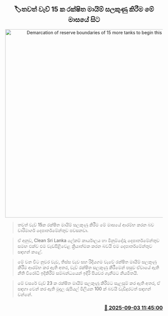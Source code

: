<p align='center'><b><h2 align='center' title='Demarcation of reserve boundaries of 15 more tanks to begin this month'>🏷තවත් වැව් 15 ක රක්ෂිත මායිම් සලකුණු කිරීම මේ මාසයේ සිට</h2></b></p>
<p align='center'><img src='https://helakuru.sgp1.cdn.digitaloceanspaces.com/esana/images/lib/irrigation-reservoirs-archived.jpg' width='600' alt='Demarcation of reserve boundaries of 15 more tanks to begin this month'></p>

> තවත් වැව් 15ක රක්ෂිත මායිම් සලකුණු කිරීම මේ මාසයේ ආරම්භ කරන බව වාරිමාර්ග දෙපාර්තමේන්තුව පවසනවා.

> ඒ අනුව, Clean Sri Lanka ලේකම් කාර්යාලය හා මිනුම්දෝරු දෙපාර්තමේන්තුව සමඟ එක්ව එම වැඩපිළිවෙළ ක්‍රියාත්මක කරන බවයි එම දෙපාර්තමේන්තුව සඳහන් කළේ.

> මේ වන විට නුවර වැව, තිස්ස වැව සහ රිදියගම වැවේ රක්ෂිත මායිම් සලකුණු කිරීම ආරම්භ කර ඇති අතර, වැව් රක්ෂිත සලකුණු කිරීමෙන් පසුව ඒවායේ ඇති නීති විරෝධී ඉදිකිරීම් සම්බන්ධයෙන් ඉදිරි පියවර ගැනීමට නියමිතයි.

> මේ වසරේ වැව් 23 ක රක්ෂිත මායිම් සලකුණු කිරීමට සැලසුම් කර ඇති අතර, ඒ සඳහා වෙන් කර ඇති මුදල රුපියල් මිලියන 100 ක් බවයි වැඩිදුරටත් සඳහන් වන්නේ.



<h3 align='right'><a href='https://www.helakuru.lk/esana/p/113297/'>📅 2025-09-03 11:45:00</a></h3>
